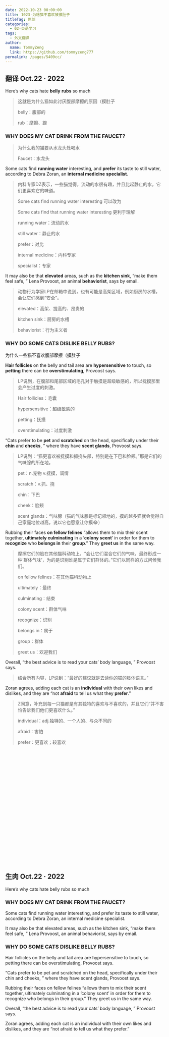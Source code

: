 ```yaml
---
date: 2022-10-23 00:00:00
title: 1023-为啥猫不喜欢被摸肚子
titleTag: 原创
categories: 
  - 02-英语学习
tags: 
  - 外文翻译
author: 
  name: TommyZeng
  link: https://github.com/tommyzeng777
permalink: /pages/5409cc/
---
```


## 翻译 Oct.22 · 2022



Here’s why cats hate **belly** **rubs** so much

>  这就是为什么猫如此讨厌腹部摩擦的原因（摸肚子
>
> belly：腹部的
>
> rub：摩擦、蹭





### WHY DOES MY CAT DRINK FROM THE **FAUCET**?

> 为什么我的猫要从水龙头处喝水
>
> Faucet：水龙头

<!-- more -->

Some cats find **running water** interesting, and **prefer** its taste to still water, according to Debra Zoran, an **internal medicine** **specialist**.

> 内科专家DZ表示，一些猫觉得，流动的水很有趣，并且比起静止的水，它们更喜欢它的味道。
>
> Some cats find running water interesting 可以改为
>
> Some cats find that running water interesting 更利于理解
>
> running water：流动的水
>
> still water：静止的水
>
> prefer：对比
>
> internal medicine：内科专家
>
> specialist：专家

It may also be that **elevated** areas, such as the **kitchen sink**, “make them feel safe, ” Lena Provoost, an animal **behaviorist**, says by email.

> 动物行为学家LP在邮箱中说到，也有可能是高架区域，例如厨房的水槽，会让它们感到“安全”。
>
> elevated：高架、提高的、昂贵的
>
> kitchen sink：厨房的水槽
>
> behaviorist：行为主义者



### WHY DO SOME CATS DISLIKE BELLY RUBS?

为什么一些猫不喜欢腹部摩擦（摸肚子

**Hair follicles** on the belly and tail area are **hypersensitive** to touch, so **petting** there can be **overstimulating**, Provoost says.

> LP说到，在腹部和尾部区域的毛孔对于触摸是超级敏感的，所以抚摸那里会产生过度的刺激。
>
> Hair follicles：毛囊
>
> hypersensitive：超级敏感的
>
> petting：抚摸
>
> overstimulating：过度刺激



“Cats prefer to be **pet** and **scratched** on the head, specifically under their **chin** and **cheeks**, ” where they have **scent glands**, Provoost says.

> LP说到：“猫更喜欢被抚摸和抓挠头部，特别是在下巴和脸颊。”那是它们的气味腺的所在地。
>
> pet：n.宠物 v.抚摸，调情
>
> scratch：v.抓、挠
>
> chin：下巴
>
> cheek：脸颊
>
> scent glands：气味腺（猫的气味腺是标记领地的，摸的越多猫就会觉得自己家庭地位越高，说以它也愿意让你摸😂）

Rubbing their faces **on fellow felines** “allows them to mix their scent together, **ultimately culminating** in a ‘**colony scent**’ in order for them to **recognize** who **belongs in** their **group**.” They **greet us** in the same way.

> 摩擦它们的脸在其他猫科动物上，“会让它们混合它们的气味，最终形成一种‘群体气味’，为的是识别谁是属于它们群体的。”它们以同样的方式问候我们。
>
> on fellow felines：在其他猫科动物上
>
> ultimately：最终
>
> culminating：结束
>
> colony scent：群体气味
>
> recognize：识别
>
> belongs in：属于
>
> group：群体
>
> greet us：欢迎我们

Overall, “the best advice is to read your cats’ body language, ” Provoost says.

> 结合所有内容，LP说到：“最好的建议就是去读你的猫的肢体语言。”

Zoran agrees, adding each cat is an **individual** with their own likes and dislikes, and they are “not **afraid** to tell us what they **prefer**.”

> Z同意，补充到每一只猫都是有其独特的喜欢与不喜欢的，并且它们“并不害怕告诉我们他们更喜欢什么。”
>
> individual：adj.独特的、一个人的、与众不同的
>
> afraid：害怕
>
> prefer：更喜欢；较喜欢

<br><br><br><br><br><br><br><br><br><br><br><br><br><br><br><br><br><br><br><br><br>


## 生肉 Oct.22 · 2022

Here’s why cats hate belly rubs so much


### WHY DOES MY CAT DRINK FROM THE FAUCET?

Some cats find running water interesting, and prefer its taste to still water, according to Debra Zoran, an internal medicine specialist.

It may also be that elevated areas, such as the kitchen sink, “make them feel safe, ” Lena Provoost, an animal behaviorist, says by email.

### WHY DO SOME CATS DISLIKE BELLY RUBS?

Hair follicles on the belly and tail area are hypersensitive to touch, so petting there can be overstimulating, Provoost says.

“Cats prefer to be pet and scratched on the head, specifically under their chin and cheeks, ” where they have scent glands, Provoost says.

Rubbing their faces on fellow felines “allows them to mix their scent together, ultimately culminating in a ‘colony scent’ in order for them to recognize who belongs in their group.” They greet us in the same way.

Overall, “the best advice is to read your cats’ body language, ” Provoost says.

Zoran agrees, adding each cat is an individual with their own likes and dislikes, and they are “not afraid to tell us what they prefer.”

